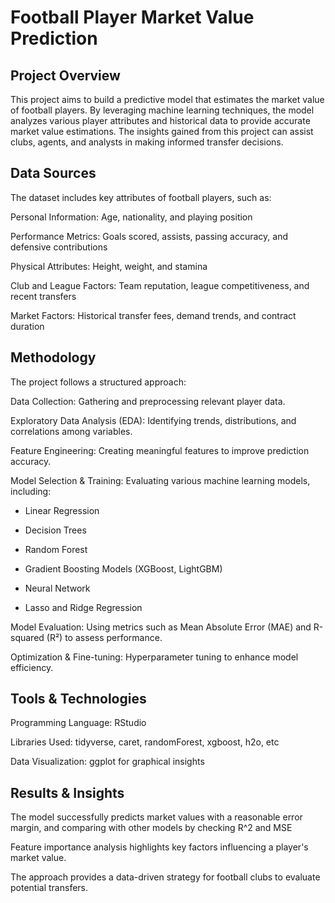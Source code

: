 # Football Player Market Value Prediction

## Project Overview

This project aims to build a predictive model that estimates the market value of football players. By leveraging machine learning techniques, the model analyzes various player attributes and historical data to provide accurate market value estimations. The insights gained from this project can assist clubs, agents, and analysts in making informed transfer decisions.

## Data Sources

The dataset includes key attributes of football players, such as:

Personal Information: Age, nationality, and playing position

Performance Metrics: Goals scored, assists, passing accuracy, and defensive contributions

Physical Attributes: Height, weight, and stamina

Club and League Factors: Team reputation, league competitiveness, and recent transfers

Market Factors: Historical transfer fees, demand trends, and contract duration

## Methodology

The project follows a structured approach:

Data Collection: Gathering and preprocessing relevant player data.

Exploratory Data Analysis (EDA): Identifying trends, distributions, and correlations among variables.

Feature Engineering: Creating meaningful features to improve prediction accuracy.

Model Selection & Training: Evaluating various machine learning models, including:

- Linear Regression

- Decision Trees

- Random Forest

- Gradient Boosting Models (XGBoost, LightGBM)

- Neural Network

- Lasso and Ridge Regression

Model Evaluation: Using metrics such as Mean Absolute Error (MAE) and R-squared (R²) to assess performance.

Optimization & Fine-tuning: Hyperparameter tuning to enhance model efficiency.

## Tools & Technologies

Programming Language: RStudio

Libraries Used: tidyverse, caret, randomForest, xgboost, h2o, etc

Data Visualization: ggplot for graphical insights


## Results & Insights

The model successfully predicts market values with a reasonable error margin, and comparing with other models by checking R^2 and MSE

Feature importance analysis highlights key factors influencing a player's market value.

The approach provides a data-driven strategy for football clubs to evaluate potential transfers.

